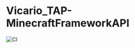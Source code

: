 # Vicario_TAP-MinecraftFrameworkAPI

![CI](https://img.shields.io/github/workflow/status/SandreVi/Vicario_TAP-MinecraftFrameworkAPI/CI?label=CI&logo=github)